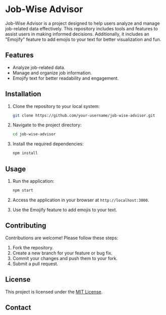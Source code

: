 # Job-Wise Advisor

Job-Wise Advisor is a project designed to help users analyze and manage job-related data effectively. This repository includes tools and features to assist users in making informed decisions. Additionally, it includes an "Emojify" feature to add emojis to your text for better visualization and fun.

## Features

- Analyze job-related data.
- Manage and organize job information.
- Emojify text for better readability and engagement.

## Installation

1. Clone the repository to your local system:

    ```bash
    git clone https://github.com/your-username/job-wise-advisor.git
    ```

2. Navigate to the project directory:

    ```bash
    cd job-wise-advisor
    ```

3. Install the required dependencies:

    ```bash
    npm install
    ```

## Usage

1. Run the application:

    ```bash
    npm start
    ```

2. Access the application in your browser at `http://localhost:3000`.

3. Use the Emojify feature to add emojis to your text.

## Contributing

Contributions are welcome! Please follow these steps:

1. Fork the repository.
2. Create a new branch for your feature or bug fix.
3. Commit your changes and push them to your fork.
4. Submit a pull request.

## License

This project is licensed under the [MIT License](LICENSE).

## Contact

